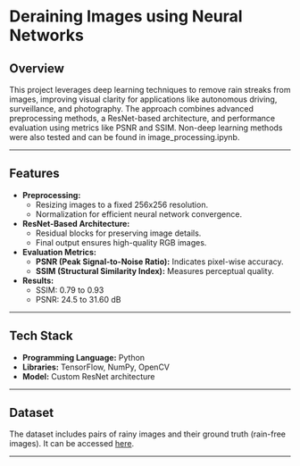 # Deraining Images using Neural Networks

## Overview
This project leverages deep learning techniques to remove rain streaks from images, improving visual clarity for applications like autonomous driving, surveillance, and photography. The approach combines advanced preprocessing methods, a ResNet-based architecture, and performance evaluation using metrics like PSNR and SSIM. Non-deep learning methods were also tested and can be found in image_processing.ipynb.

---

## Features
- **Preprocessing:**
  - Resizing images to a fixed 256x256 resolution.
  - Normalization for efficient neural network convergence.
- **ResNet-Based Architecture:**
  - Residual blocks for preserving image details.
  - Final output ensures high-quality RGB images.
- **Evaluation Metrics:**
  - **PSNR (Peak Signal-to-Noise Ratio):** Indicates pixel-wise accuracy.
  - **SSIM (Structural Similarity Index):** Measures perceptual quality.
- **Results:**
  - SSIM: 0.79 to 0.93
  - PSNR: 24.5 to 31.60 dB

---

## Tech Stack
- **Programming Language:** Python
- **Libraries:** TensorFlow, NumPy, OpenCV
- **Model:** Custom ResNet architecture

---

## Dataset
The dataset includes pairs of rainy images and their ground truth (rain-free images). It can be accessed [here](https://github.com/jinnovation/rainy-image-dataset).

---